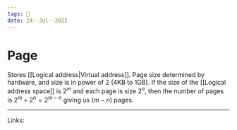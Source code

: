 ```yaml
---
tags: 🌱
date: 24--Jul--2022
---
```


# Page

Stores [[Logical address|Virtual address]]. Page size determined by hardware, and size is in power of 2 (4KB to 1GB). If the size of the [[Logical address space]] is $2^m$ and each page is size $2^n$, then the number of pages is $2^m \div 2^n = 2^{m-n}$ giving us $(m-n)$ pages. 

---
Links: 